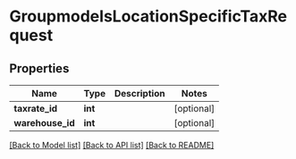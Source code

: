 # GroupmodelsLocationSpecificTaxRequest

## Properties
Name | Type | Description | Notes
------------ | ------------- | ------------- | -------------
**taxrate_id** | **int** |  | [optional] 
**warehouse_id** | **int** |  | [optional] 

[[Back to Model list]](../README.md#documentation-for-models) [[Back to API list]](../README.md#documentation-for-api-endpoints) [[Back to README]](../README.md)



